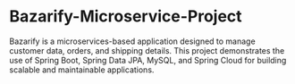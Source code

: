 # Bazarify-Microservice-Project
Bazarify is a microservices-based application designed to manage customer data, orders, and shipping details. This project demonstrates the use of Spring Boot, Spring Data JPA, MySQL, and Spring Cloud for building scalable and maintainable applications.
